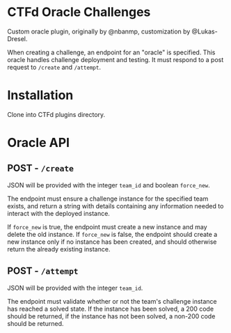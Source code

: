 # CTFd Oracle Challenges

Custom oracle plugin, originally by @nbanmp, customization by @Lukas-Dresel.

When creating a challenge, an endpoint for an "oracle" is specified. This oracle handles challenge deployment and testing. It must respond to a post request to `/create` and `/attempt`.

# Installation
Clone into CTFd plugins directory.

# Oracle API

## POST - `/create`
JSON will be provided with the integer `team_id` and boolean `force_new`.

The endpoint must ensure a challenge instance for the specified team exists, and return a string with details containing any information needed to interact with the deployed instance.

If `force_new` is true, the endpoint must create a new instance and may delete the old instance. If `force_new` is false, the endpoint should create a new instance only if no instance has been created, and should otherwise return the already existing instance.

## POST - `/attempt`
JSON will be provided with the integer `team_id`.

The endpoint must validate whether or not the team's challenge instance has reached a solved state. If the instance has been solved, a 200 code should be returned, if the instance has not been solved, a non-200 code should be returned.
